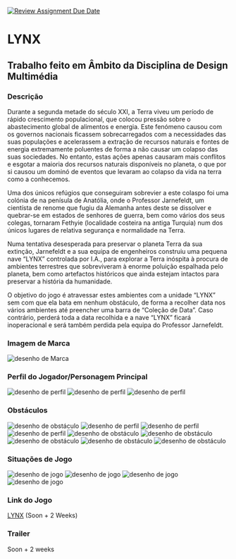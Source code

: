 [![Review Assignment Due Date](https://classroom.github.com/assets/deadline-readme-button-24ddc0f5d75046c5622901739e7c5dd533143b0c8e959d652212380cedb1ea36.svg)](https://classroom.github.com/a/ipevJCXR)
#  **LYNX**
## Trabalho feito em Âmbito da Disciplina de Design Multimédia
### **Descrição**

Durante a segunda metade do século XXI, a Terra viveu um período de rápido crescimento populacional, que colocou pressão sobre o abastecimento global de alimentos e energia. Este fenómeno causou com os governos nacionais ficassem sobrecarregados com a necessidades das suas populações e acelerassem a extração de recursos naturais e fontes de energia extremamente poluentes de forma a não causar um colapso das suas sociedades. No entanto, estas ações apenas causaram mais conflitos e esgotar a maioria dos recursos naturais disponíveis no planeta, o que por si causou um dominó de eventos que levaram ao colapso da vida na terra como a conhecemos.

Uma dos únicos refúgios que conseguiram sobrevier a este colaspo foi uma colónia de na penísula de Anatólia, onde o Professor Jarnefeldt, um cientísta de renome que fugiu da Alemanha antes deste se dissolver e quebrar-se em estados de senhores de guerra, bem como vários dos seus colegas, tornaram Fethyie (localidade costeira na antiga Turquia) num dos únicos lugares de relativa segurança e normalidade na Terra.

Numa tentativa desesperada para preservar o planeta Terra da sua extinção, Jarnefeldt e a sua equipa de engenheiros construiu uma pequena nave “LYNX” controlada por I.A., para explorar a Terra inóspita à procura de ambientes terrestres que sobreviveram à enorme poluição espalhada pelo planeta, bem como artefactos históricos que ainda estejam intactos para preservar a história da humanidade. 

O objetivo do jogo é atravessar estes ambientes com a unidade “LYNX” sem com que ela bata em nenhum obstáculo, de forma a recolher data nos vários ambientes até preencher uma barra de “Coleção de Data”. Caso contrário, perderá toda a data recolhida e a nave “LYNX” ficará inoperacional e será também perdida pela equipa do Professor Jarnefeldt.

### Imagem de Marca
![desenho de Marca](LYNX-Pod.png)

### Perfil do Jogador/Personagem Principal
![desenho de perfil](LYNX-Logo.png)
![desenho de perfil](Data-Recolhida-Logo.jpg)
![desenho de perfil](Barra-de-Progresso.png)

### Obstáculos	
![desenho de obstáculo](Grid-1.png)
![desenho de perfil](Grid-2.png)
![desenho de perfil](Grid-3.png)
![desenho de perfil](Grid-4.png)
![desenho de obstáculo](Gaivota.png)
![desenho de obstáculo](Sunken-Boat.png)
![desenho de obstáculo](Palmeira.png)
![desenho de obstáculo](Pico-1.png)
![desenho de obstáculo](Pico-2.png)

### Situações de Jogo
![desenho de jogo](Grid-4.png)
![desenho de jogo](Grid-4.png)
![desenho de jogo](Grid-4.png)
![desenho de jogo](Grid-4.png)


### Link do Jogo 	
[LYNX](https://www.example.com) (Soon + 2 Weeks)

### Trailer
Soon + 2 weeks

